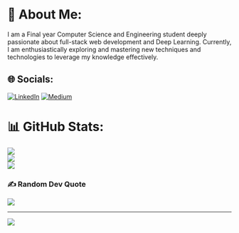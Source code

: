 # 💫 About Me:
I am a Final year Computer Science and Engineering student deeply passionate about full-stack web development and Deep Learning. Currently, I am enthusiastically exploring and mastering new techniques and technologies to leverage my knowledge effectively.


## 🌐 Socials:
[![LinkedIn](https://img.shields.io/badge/LinkedIn-%230077B5.svg?logo=linkedin&logoColor=white)](https://linkedin.com/in/pooja-venkatesh-naik-6a1755243) [![Medium](https://img.shields.io/badge/Medium-12100E?logo=medium&logoColor=white)](https://medium.com/@poojanaik.932004) 


# 📊 GitHub Stats:
![](https://github-readme-stats.vercel.app/api?username=8905096423&theme=dark&hide_border=true&include_all_commits=true&count_private=true)<br/>
![](https://github-readme-streak-stats.herokuapp.com/?user=8905096423&theme=dark&hide_border=true)<br/>
![](https://github-readme-stats.vercel.app/api/top-langs/?username=8905096423&theme=dark&hide_border=true&include_all_commits=true&count_private=true&layout=compact)

### ✍️ Random Dev Quote
![](https://quotes-github-readme.vercel.app/api?type=horizontal&theme=radical)

---
[![](https://visitcount.itsvg.in/api?id=8905096423&icon=0&color=0)](https://visitcount.itsvg.in)

<!-- Proudly created with GPRM ( https://gprm.itsvg.in ) -->
